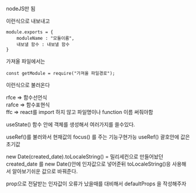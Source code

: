 nodeJS만 됨

이런식으로 내보내고

```
module.exports = {
    moduleName : "모듈이름",
    내보낼 함수 : 내보낼 함수
}
```

가져올 파일에서는

```
const getModule = require("가져올 파일경로");
```

이런식으로 불러온다

rfce => 함수선언식 <br/> rafce => 함수표현식<br/> ffc => react를 import 하지 않고 파일명이나 function 이름 써줘야함<br/>

useState() 함수 안에 객체를 생성해서 여러가지를 쓸수있다.

useRef()를 불러와서 현재값의 focus() 를 주는 기능구현가능 useRef() 괄호안에 값은 초기값

new Date(created_date).toLocaleString() = 밀리세컨으로 만들어놨던 created_date 를 new Date()안에 인자값으로 넣어준뒤 toLocaleString()응 사용해서 알아보기쉬운 값으로 바꿔준다.

prop으로 전달받는 인자값이 오류가 났을때를 대비해서 defaultProps 을 작성해주자
